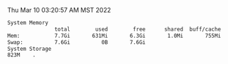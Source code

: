 Thu Mar 10 03:20:57 AM MST 2022
```bash
System Memory
               total        used        free      shared  buff/cache   available
Mem:           7.7Gi       631Mi       6.3Gi       1.0Mi       755Mi       6.8Gi
Swap:          7.6Gi          0B       7.6Gi
System Storage
823M	.
```
